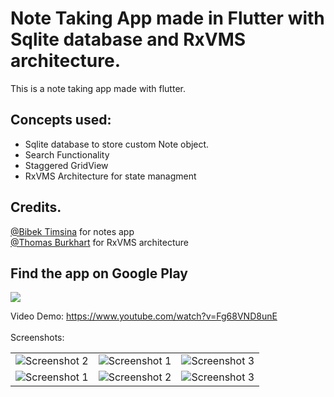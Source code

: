 # Note Taking App made in Flutter with Sqlite database and RxVMS architecture.

This is a note taking app made with flutter.<br>

## Concepts used:

<ul>
<li>Sqlite database to store custom Note object.</li>
<li>Search Functionality</li>
<li>Staggered GridView</li>
<li>RxVMS Architecture for state managment</li>
</ul>

## Credits.

[@Bibek Timsina](https://github.com/bimsina) for notes app</br>
[@Thomas Burkhart](https://github.com/escamoteur) for RxVMS architecture</br>

## Find the app on Google Play

<a href ="https://play.google.com/store/apps/details?id=com.bimsina.notes_app"><img src ="https://play.google.com/intl/en/badges/images/generic/en_badge_web_generic.png"></a>

Video Demo: https://www.youtube.com/watch?v=Fg68VND8unE <br><br>
Screenshots:<br>

<table style={border:"none"}><tr>
<td><img src="https://user-images.githubusercontent.com/29589003/57538958-2ae63100-7369-11e9-9efc-102497249cdd.png" alt="Screenshot 2"/></td>
<td><img src="https://user-images.githubusercontent.com/29589003/57538952-29b50400-7369-11e9-9b42-6a5770cb18e6.png" alt="Screenshot 1"/></td>
<td><img src="https://user-images.githubusercontent.com/29589003/57538950-29b50400-7369-11e9-990f-1d2fb7a9d1a0.png" alt="Screenshot 3"/></td>

</tr>
<tr>
<td><img src="https://user-images.githubusercontent.com/29589003/57538957-2ae63100-7369-11e9-8506-1cd7decf1815.png" alt="Screenshot 1"/></td>

<td><img src="https://user-images.githubusercontent.com/29589003/57538953-2a4d9a80-7369-11e9-9249-6020ae6eb949.png" alt="Screenshot 2"/></td>
<td><img src="https://user-images.githubusercontent.com/29589003/57538954-2a4d9a80-7369-11e9-8b25-3f2027a422b8.png" alt="Screenshot 3"/></td>

</tr>

</table>
